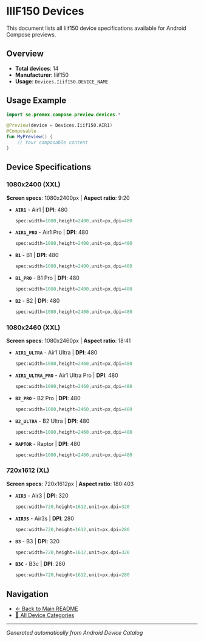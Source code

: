 # IIIF150 Devices

This document lists all Iiif150 device specifications available for Android Compose previews.

## Overview

- **Total devices**: 14
- **Manufacturer**: Iiif150
- **Usage**: `Devices.Iiif150.DEVICE_NAME`

## Usage Example

```kotlin
import se.premex.compose.preview.devices.*

@Preview(device = Devices.Iiif150.AIR1)
@Composable
fun MyPreview() {
    // Your composable content
}
```

## Device Specifications

### 1080x2400 (XXL)

**Screen specs**: 1080x2400px | **Aspect ratio**: 9:20

- **`AIR1`** - Air1 | **DPI**: 480
  ```kotlin
  spec:width=1080,height=2400,unit=px,dpi=480
  ```

- **`AIR1_PRO`** - Air1 Pro | **DPI**: 480
  ```kotlin
  spec:width=1080,height=2400,unit=px,dpi=480
  ```

- **`B1`** - B1 | **DPI**: 480
  ```kotlin
  spec:width=1080,height=2400,unit=px,dpi=480
  ```

- **`B1_PRO`** - B1 Pro | **DPI**: 480
  ```kotlin
  spec:width=1080,height=2400,unit=px,dpi=480
  ```

- **`B2`** - B2 | **DPI**: 480
  ```kotlin
  spec:width=1080,height=2400,unit=px,dpi=480
  ```

### 1080x2460 (XXL)

**Screen specs**: 1080x2460px | **Aspect ratio**: 18:41

- **`AIR1_ULTRA`** - Air1 Ultra | **DPI**: 480
  ```kotlin
  spec:width=1080,height=2460,unit=px,dpi=480
  ```

- **`AIR1_ULTRA_PRO`** - Air1 Ultra Pro | **DPI**: 480
  ```kotlin
  spec:width=1080,height=2460,unit=px,dpi=480
  ```

- **`B2_PRO`** - B2 Pro | **DPI**: 480
  ```kotlin
  spec:width=1080,height=2460,unit=px,dpi=480
  ```

- **`B2_ULTRA`** - B2 Ultra | **DPI**: 480
  ```kotlin
  spec:width=1080,height=2460,unit=px,dpi=480
  ```

- **`RAPTOR`** - Raptor | **DPI**: 480
  ```kotlin
  spec:width=1080,height=2460,unit=px,dpi=480
  ```

### 720x1612 (XL)

**Screen specs**: 720x1612px | **Aspect ratio**: 180:403

- **`AIR3`** - Air3 | **DPI**: 320
  ```kotlin
  spec:width=720,height=1612,unit=px,dpi=320
  ```

- **`AIR3S`** - Air3s | **DPI**: 280
  ```kotlin
  spec:width=720,height=1612,unit=px,dpi=280
  ```

- **`B3`** - B3 | **DPI**: 320
  ```kotlin
  spec:width=720,height=1612,unit=px,dpi=320
  ```

- **`B3C`** - B3c | **DPI**: 280
  ```kotlin
  spec:width=720,height=1612,unit=px,dpi=280
  ```

## Navigation

- [← Back to Main README](../../README.md)
- [📱 All Device Categories](../README.md)

---
*Generated automatically from Android Device Catalog*
